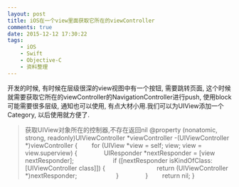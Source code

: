 ```yaml
---
layout: post
title: iOS在一个view里面获取它所在的viewController
comments: true
date: 2015-12-12 17:30:22
tags:
    - iOS
    - Swift
    - Objective-C
    - 资料整理
---
```


开发的时候, 有时候在层级很深的view视图中有一个按钮, 需要跳转页面, 这个时候就需要获取它所在的viewController的NavigationController进行push, 使用block可能需要很多层级, 通知也可以使用, 有点大材小用.我们可以为UIView添加一个Category, 以后使用就方便了.

<!--more-->

>   获取UIView对象所在的控制器,不存在返回nil
@property (nonatomic, strong, readonly)UIViewController \*viewController
-(UIViewController \*)viewController {
&emsp;&emsp;for (UIView \*view = self; view; view = view.superview) {
&emsp;&emsp;&emsp;&emsp;UIResponder \*nextResponder = [view nextResponder];
&emsp;&emsp;&emsp;&emsp;&emsp;&emsp;if ([nextResponder isKindOfClass:[UIViewController class]]) {
&emsp;&emsp;&emsp;&emsp;&emsp;&emsp;&emsp;&emsp;return (UIViewController \*)nextResponder;
&emsp;&emsp;&emsp;&emsp;&emsp;&emsp;}
&emsp;&emsp;&emsp;&emsp;}
&emsp;&emsp;return nil;
}

